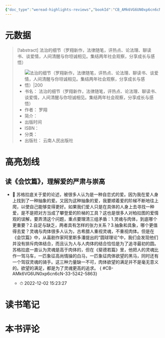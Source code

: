 ```yaml
---
{"doc_type":"weread-highlights-reviews","bookId":"CB_AMk6VG6UN0xp6cn6cN","author":"罗翔","cover":"https://res.weread.qq.com/wrepub/CB_GPBDk1Dm79Xj6c36ch_parsecover","reviewCount":0,"noteCount":1,"isbn":null,"category":null,"lastReadDate":"2022-12-02","dg-publish":true,"permalink":"/00inbox/weread/法治的细节（罗翔新作，法律随笔，评热点、论法理、聊读书、谈爱情，人间清醒与你坦诚相见。集结两年社会观察，分享成长与感悟）-罗翔/","dgPassFrontmatter":true}
---
```


# 元数据
> [!abstract] 法治的细节（罗翔新作，法律随笔，评热点、论法理、聊读书、谈爱情，人间清醒与你坦诚相见。集结两年社会观察，分享成长与感悟）
> - ![ 法治的细节（罗翔新作，法律随笔，评热点、论法理、聊读书、谈爱情，人间清醒与你坦诚相见。集结两年社会观察，分享成长与感悟）|200](https://res.weread.qq.com/wrepub/CB_GPBDk1Dm79Xj6c36ch_parsecover)
> - 书名： 法治的细节（罗翔新作，法律随笔，评热点、论法理、聊读书、谈爱情，人间清醒与你坦诚相见。集结两年社会观察，分享成长与感悟）
> - 作者： 罗翔
> - 简介： 
> - 出版时间 
> - ISBN： 
> - 分类： 
> - 出版社： 云南人民出版社

# 高亮划线

## 读《会饮篇》，理解爱的严肃与崇高


- 📌 苏格拉底关于爱的论述，被很多人认为是一种自恋式的爱。因为我在爱人身上找到了一种抽象的爱。又因为这种抽象的爱，我要顺着爱的阶梯不断地往上爬，以使自己能够变得更好。如果我们爱人只是在具体的人身上去寻找一种爱，是不是把对方当成了攀登爱的阶梯的工具？这也是很多人对柏拉图的爱情观的误解，要弄清这个问题，重点要理清三组矛盾：1.灵魂与肉体，到底哪个更重要？2.自足与缺乏，两者具有怎样的张力关系？3.抽象和具象，哪个更值得去爱？灵魂与肉体很多人认为，古希腊人重视灵魂，不重视肉体。但是在《会饮篇》中，从喜剧作家阿里斯多潘提出的“圆球理论”中，我们会发现他们并没有排斥肉体结合，而且认为人与人肉体的结合恰恰是为了追寻最初的圆。苏格拉底一直认为灵魂是高于肉体的，但在《斐德若篇》里，他把人的灵魂比作一驾马车，一匹象征高尚情操的白马，一匹象征肉体欲望的黑马，同时还有一个驾驭灵魂的骑手。这三种力量缺一不可，肉体欲望的满足并不是毫无意义的。欲望的满足，都是为了灵魂更高的追求。
{ #CB-AMk6VG6UN0xp6cn6cN-33-5242-5863}

    - ⏱ 2022-12-02 15:23:27 
# 读书笔记

# 本书评论
